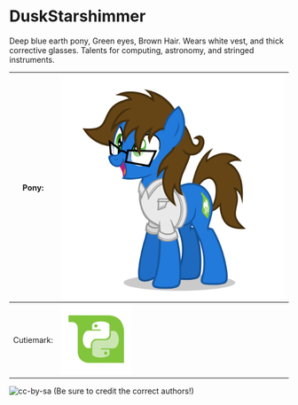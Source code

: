 DuskStarshimmer
===============

Deep blue earth pony, Green eyes, Brown Hair. Wears white vest, and thick
corrective glasses. Talents for computing, astronomy, and stringed instruments.

| Pony: | ![happy-pony](./author-oblivionfall/DuskStarshimmer_0043.png) |
| --- | --- |
| Cutiemark: | <img alt="cutiemark" src="./author-oblivionfall/cutimark.png" width="128" height="128" /> |

![cc-by-sa](https://licensebuttons.net/l/by-sa/3.0/88x31.png) (Be sure to credit the correct authors!)

